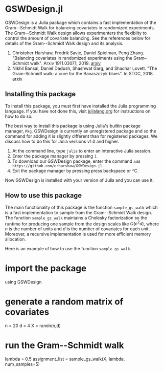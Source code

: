 # GSWDesign.jl
GSWDesign is a Julia package which contains a fast implementation of the Gram--Schmidt Walk 
for balancing covariates in randomized experiments. 
The Gram--Schmidt Walk design allows experimenters the flexibilty to control the amount of covariate balancing.
See the references below for details of the Gram--Schmidt Walk design and its analysis.

1. Christoher Harshaw, Fredrik Savje, Daniel Spielman, Peng Zhang. "Balancing covariates in randomized experiments
using the Gram–Schmidt walk". Arxiv 1911.03071, 2019. [arxiv](https://arxiv.org/abs/1911.03071)
2. Nikhil Bansal, Daniel Dadush, Shashwat Garg, and Shachar Lovett. "The Gram–Schmidt walk: a
cure for the Banaszczyk blues". In STOC, 2018. [arxiv](https://arxiv.org/abs/1708.01079)

## Installing this package
To install this package, you must first have installed the Julia programming language.
If you have not done this, visit [julialang.org](https://julialang.org/) for instructions on how to do so.

The best way to install this package is using Julia's builtin package manager, `Pkg`. 
GSWDesign is currently an unregistered package and so the command for adding it is slightly different than for registered packages.
We discuss how to do this for Julia versions v1.0 and higher.
1. At the command line, type `julia` to enter an interactive Julia session.
2. Enter the package manager by pressing `]`.
3. To download our GSWDesign package, enter the command `add https://github.com/crharshaw/GSWDesign.jl`
4. Exit the package manager by pressing press backspace or ^C.

Now GSWDesign is installed with your version of Julia and you can use it.

## How to use this package
The main functionality of this package is the function `sample_gs_walk` which is a fast implementation to sample
from the Gram--Schmidt Walk design. 
The function `sample_gs_walk` maintains a Cholesky factorization so the runtime for producing one sample from the design scales like $O(n^2 d)$, where $n$ is the number of units and $d$ is the number of covariates for each unit.
Moreover, a recursive implementation is used for more efficient memory allocation.

Here is an example of how to use the function `sample_gs_walk`.
  
  # import the package
  using GSWDesign
  
  # generate a random matrix of covariates
  n = 20
  d = 4
  X = randn(n,d)
  
  # run the Gram--Schmidt walk
  lambda = 0.5
  assignment_list = sample_gs_walk(X, lambda, num_samples=5)

